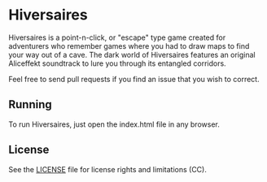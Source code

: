 # Hiversaires

Hiversaires is a point-n-click, or "escape" type game created for adventurers who remember games where you had to draw maps to find your way out of a cave. The dark world of Hiversaires features an original Aliceffekt soundtrack to lure you through its entangled corridors.

Feel free to send pull requests if you find an issue that you wish to correct.

## Running

To run Hiversaires, just open the index.html file in any browser.

## License

See the [LICENSE](LICENSE.md) file for license rights and limitations (CC).
